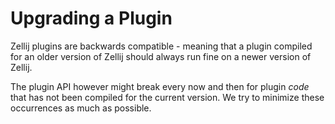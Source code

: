 # Upgrading a Plugin

Zellij plugins are backwards compatible - meaning that a plugin compiled for an older version of Zellij should always run fine on a newer version of Zellij.

The plugin API however might break every now and then for plugin *code* that has not been compiled for the current version. We try to minimize these occurrences as much as possible.
